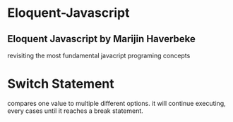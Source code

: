 # Eloquent-Javascript

## Eloquent Javascript by Marijin Haverbeke

revisiting the most fundamental javacript programing concepts

# Switch Statement

compares one value to multiple different options. it will continue executing, every cases until it reaches a break statement.

